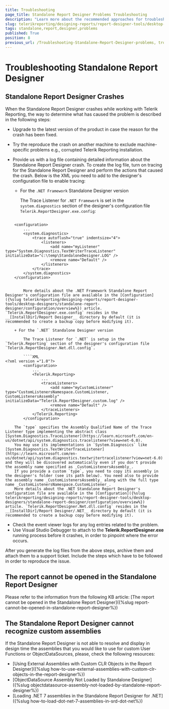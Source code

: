 ```yaml
---
title: Troubleshooting
page_title: Standalone Report Designer Problems Troubleshooting
description: "Learn more about the recommended approaches for troubleshooting the most common problems in the Standalone Report Designer."
slug: telerikreporting/designing-reports/report-designer-tools/desktop-designers/standalone-report-designer/standalone-report-designer-problems
tags: standalone,report,designer,problems
published: True
position: 8
previous_url: /Troubleshooting-Standalone-Report-Designer-problems, troubleshooting-design-time
---
```


# Troubleshooting Standalone Report Designer

## Standalone Report Designer Crashes

When the Standalone Report Designer crashes while working with Telerik Reporting, the way to determine what has caused the problem is described in the following steps:

* Upgrade to the latest version of the product in case the reason for the crash has been fixed.
* Try the reproduce the crash on another machine to exclude machine-specific problems e.g., corrupted Telerik Reporting installation.
* Provide us with a log file containing detailed information about the Standalone Report Designer crash. To create the log file, turn on tracing for the Standalone Report Designer and perform the actions that caused the crash. Below is the XML you need to add to the designer's configuration file to enable tracing:

	+ For the `.NET Framework` Standalone Designer version

		The Trace Listener for `.NET Framework` is set in the `system.diagnostics` section of the designer's configuration file `Telerik.ReportDesigner.exe.config`:

		````XML
<?xml version ="1.0"?>
		<configuration>
			...
			<system.diagnostics>
				<trace autoflush="true" indentsize="4">
					<listeners>
						<add name="myListener" type="System.Diagnostics.TextWriterTraceListener" initializeData="c:\temp\StandaloneDesigner.LOG" />
						<remove name="Default" />
					</listeners>
				</trace>
			</system.diagnostics>
		</configuration>
````

		More details about the .NET Framework Standalone Report Designer's configuration file are available in the [Configuration]({%slug telerikreporting/designing-reports/report-designer-tools/desktop-designers/standalone-report-designer/configuration/overview%}) article. `Telerik.ReportDesigner.exe.config` resides in the __[InstallDir]/Report Designer__ directory by default (it is recommended to create a backup copy before modifying it).

	+ For the `.NET` Standalone Designer version

		The Trace Listener for `.NET` is setup in the `Telerik.Reporting` section of the designer's configuration file `Telerik.ReportDesigner.Net.dll.config`.

		````XML
<?xml version ="1.0"?>
		<configuration>
			...
			<Telerik.Reporting>
				...
				<traceListeners>
					<add name="myCustomListener" type="CustomListenersNamespace.CustomListener, CustomListenersAssembly"  initializeData="Telerik.ReportDesigner.custom.log" />
					<remove name="Default" />
				</traceListeners>
			</Telerik.Reporting>
		</configuration>
````

		The `type` specifies the Assembly Qualified Name of the Trace Listener type implementing the abstract class [System.Diagnostics.TraceListener](https://learn.microsoft.com/en-us/dotnet/api/system.diagnostics.tracelistener?view=net-6.0).
		You may use its implementations in `System.Diagnosics` like [System.Diagnostics.TextWriterTraceListener](https://learn.microsoft.com/en-us/dotnet/api/system.diagnostics.textwritertracelistener?view=net-6.0) and they will be discovered automatically even if you don't provide the assembly name specified as _CustomListenersAssembly_.
		If you provide a custom `type`, you need to copy its assembly in the designer's folder (see its path below). You need also to provide the assembly name _CustomListenersAssembly_ along with the full type name _CustomListenersNamespace.CustomListener_.
		More details about the .NET Standalone Report Designer's configuration file are available in the [Configuration]({%slug telerikreporting/designing-reports/report-designer-tools/desktop-designers/standalone-report-designer/configuration/overview%}) article. `Telerik.ReportDesigner.Net.dll.config` resides in the __[InstallDir]/Report Designer/.NET__ directory by default (it is recommended to create a backup copy before modifying it).

* Check the event viewer logs for any log entries related to the problem.
* Use Visual Studio Debugger to attach to the __Telerik.ReportDesigner.exe__ running process before it crashes, in order to pinpoint where the error occurs.

After you generate the log files from the above steps, archive them and attach them to a support ticket. Include the steps which have to be followed in order to reproduce the issue.

## The report cannot be opened in the Standalone Report Designer

Please refer to the information from the following KB article: [The report cannot be opened in the Standalone Report Designer]({%slug report-cannot-be-opened-in-standalone-report-designer%})

## The Standalone Report Designer cannot recognize custom assemblies

If the Standalone Report Designer is not able to resolve and display in design time the assemblies that you would like to use for custom User Functions or ObjectDataSources, please, check the following resources:

* [Using External Assemblies with Custom CLR Objects in the Report Designer]({%slug how-to-use-external-assemblies-with-custom-clr-objects-in-the-report-designer%})
* [ObjectDataSource Assembly Not Loaded by Standalone Designer]({%slug objectdatasource-assembly-not-loaded-by-standalone-report-designer%})
* [Loading .NET 7 assemblies in the Standalone Report Designer for .NET]({%slug how-to-load-dot-net-7-assemblies-in-srd-dot-net%})
